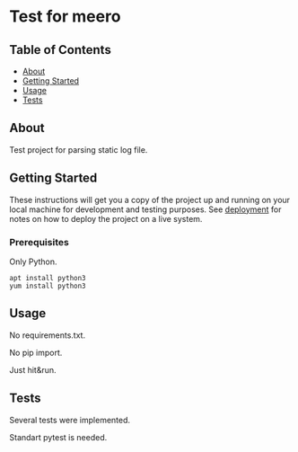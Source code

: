 # Test for meero

## Table of Contents

- [About](#about)
- [Getting Started](#getting_started)
- [Usage](#usage)
- [Tests](#tests)

## About <a name = "about"></a>

Test project for parsing static log file.

## Getting Started <a name = "getting_started"></a>

These instructions will get you a copy of the project up and running on your local machine for development and testing purposes. See [deployment](#deployment) for notes on how to deploy the project on a live system.

### Prerequisites

Only Python.

```
apt install python3
yum install python3
```

## Usage <a name = "usage"></a>

No requirements.txt.

No pip import.

Just hit&run.

## Tests <a name = "tests"></a>

Several tests were implemented.

Standart pytest is needed.
